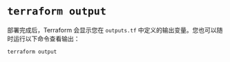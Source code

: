 # `terraform output`

部署完成后，Terraform 会显示您在 `outputs.tf` 中定义的输出变量。您也可以随时运行以下命令查看输出：

```bash
terraform output
```

